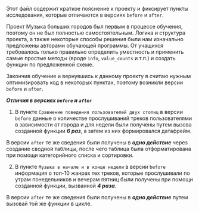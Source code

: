 Этот файл содержит краткое пояснение к проекту и фиксирует пункты исследования, которые отличаются в версиях `before` и `after`.

Проект Музыка больших городов был первым в процессе обучения, поэтому он не был полностью самостоятельным. Логика и структура проекта, 
а также некоторые способы решения были нам изначально предложены авторами обучающей программы. От учащихся требовалось только правильно 
определить уместность и применить самые простые методы (вроде `info`, `value_counts` и т.п.) и создать функции по предложенной схеме.

Закончив обучение и вернувшись к данному проекту я считаю нужным оптимизировать код в некоторых пунктах, поэтому возникли версии 
`before` и `after`.

**_Отличия в версиях `before` и `after`_**
1. В пункте `Сравнение поведения пользователей двух столиц` в версии `before` данные о количестве прослушиваний треков пользователями
в зависимости от города и для недели были получены путем вызова созданной функции **_6 раз_**, а затем из них формировался датафрейм.

В версии `after` те же сведения были получены в **_одно действие_** через создание сводной таблицы, после чего таблица была отформатирована 
при помощи категорийного списка и сортировки.

2. В пункте `Музыка в начале и в конце недели` в версии `before` информация о топ-10 жанрах тех треков, которые прослушивали по утрам 
понедельников и вечерам пятниц были получены при помощи созданной функции, вызванной  **_4 раза_**.

В версии `after` те же сведения были получены в **_одно действие_** путем вызовай той же функции в цикле.
